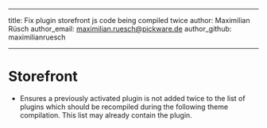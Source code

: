 ---
title: Fix plugin storefront js code being compiled twice
author: Maximilian Rüsch
author_email: maximilian.ruesch@pickware.de
author_github: maximilianruesch
___
# Storefront
*  Ensures a previously activated plugin is not added twice to the list of plugins which should be recompiled during the following theme compilation. This list may already contain the plugin.

